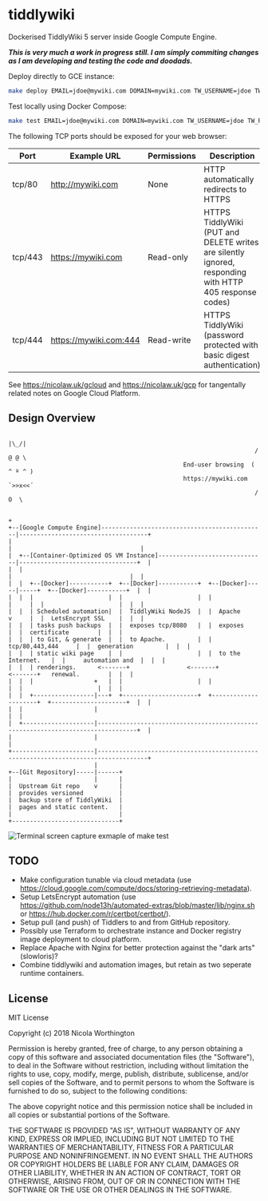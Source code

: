 # tiddlywiki

Dockerised TiddlyWiki 5 server inside Google Compute Engine.

***This is very much a work in progress still. I am simply commiting changes as I
am developing and testing the code and doodads.***

Deploy directly to GCE instance:

```bash
make deploy EMAIL=jdoe@mywiki.com DOMAIN=mywiki.com TW_USERNAME=jdoe TW_PASSWORD=password1234
```

Test locally using Docker Compose:

```bash
make test EMAIL=jdoe@mywiki.com DOMAIN=mywiki.com TW_USERNAME=jdoe TW_PASSWORD=password1234
```

The following TCP ports should be exposed for your web browser:

| Port    | Example URL            | Permissions | Description |
| ------- | ---------------------- | ----------- | ----------- |
| tcp/80  | http://mywiki.com      | None        | HTTP automatically redirects to HTTPS |
| tcp/443 | https://mywiki.com     | Read-only   | HTTPS TiddlyWiki (PUT and DELETE writes are silently ignored, responding with HTTP 405 response codes) |
| tcp/444 | https://mywiki.com:444 | Read-write  | HTTPS TiddlyWiki (password protected with basic digest authentication) |

See https://nicolaw.uk/gcloud and https://nicolaw.uk/gcp for tangentally related
notes on Google Cloud Platform.

## Design Overview

```
                                                                      |\_/|
                                                                     / @ @ \
                                                 End-user browsing  ( ^ º ^ )
                                                 https://mywiki.com  `>>x<<´
                                                                     /  O  \

                                                                        +
+--[Google Compute Engine]----------------------------------------------|------------------------------------+
|                                                                       |                                    |
|  +--[Container-Optimized OS VM Instance]------------------------------|---------------------------------+  |
|  |                                                                    |                                 |  |
|  |  +--[Docker]-----------+  +--[Docker]-----------+  +--[Docker]-----|-----+  +--[Docker]-----------+  |  |
|  |  |                     |  |                     |  |               |     |  |                     |  |  |
|  |  | Scheduled automation|  |  TiddlyWiki NodeJS  |  |  Apache       v     |  |  LetsEncrypt SSL    |  |  |
|  |  | tasks push backups  |  |  exposes tcp/8080   |  |  exposes            |  |  certificate        |  |  |
|  |  | to Git, & generate  |  |  to Apache.         |  |  tcp/80,443,444     |  |  generation         |  |  |
|  |  | static wiki page    |  |                     |  |  to the Internet.   |  |     automation and  |  |  |
|  |  | renderings.      <-------+                <-------+                <-------+   renewal.        |  |  |
|  |  |                 +   |  |                     |  |                     |  |                     |  |  |
|  |  +-----------------|---+  +---------------------+  +---------------------+  +---------------------+  |  |
|  |                    |                                                                                 |  |
|  +--------------------|---------------------------------------------------------------------------------+  |
|                       |                                                                                    |
+-----------------------|------------------------------------------------------------------------------------+
                        |
+--[Git Repository]-----|------+
|                       |      |
|  Upstream Git repo    v      |
|  provides versioned          |
|  backup store of TiddlyWiki  |
|  pages and static content.   |
|                              |
+------------------------------+
```

![Terminal screen capture exmaple of make test](https://i.imgur.com/4uXLEkR.gif)

## TODO

* Make configuration tunable via cloud metadata (use
  https://cloud.google.com/compute/docs/storing-retrieving-metadata).
* Setup LetsEncrypt automation (use
  https://github.com/node13h/automated-extras/blob/master/lib/nginx.sh or
  https://hub.docker.com/r/certbot/certbot/).
* Setup pull (and push) of Tiddlers to and from GitHub repository.
* Possibly use Terraform to orchestrate instance and Docker registry image
  deployment to cloud platform.
* Replace Apache with Nginx for better protection against the "dark arts"
  (slowloris)?
* Combine tiddlywiki and automation images, but retain as two seperate runtime
  containers.

## License

MIT License

Copyright (c) 2018 Nicola Worthington

Permission is hereby granted, free of charge, to any person obtaining a copy
of this software and associated documentation files (the "Software"), to deal
in the Software without restriction, including without limitation the rights
to use, copy, modify, merge, publish, distribute, sublicense, and/or sell
copies of the Software, and to permit persons to whom the Software is
furnished to do so, subject to the following conditions:

The above copyright notice and this permission notice shall be included in all
copies or substantial portions of the Software.

THE SOFTWARE IS PROVIDED "AS IS", WITHOUT WARRANTY OF ANY KIND, EXPRESS OR
IMPLIED, INCLUDING BUT NOT LIMITED TO THE WARRANTIES OF MERCHANTABILITY,
FITNESS FOR A PARTICULAR PURPOSE AND NONINFRINGEMENT. IN NO EVENT SHALL THE
AUTHORS OR COPYRIGHT HOLDERS BE LIABLE FOR ANY CLAIM, DAMAGES OR OTHER
LIABILITY, WHETHER IN AN ACTION OF CONTRACT, TORT OR OTHERWISE, ARISING FROM,
OUT OF OR IN CONNECTION WITH THE SOFTWARE OR THE USE OR OTHER DEALINGS IN THE
SOFTWARE.
